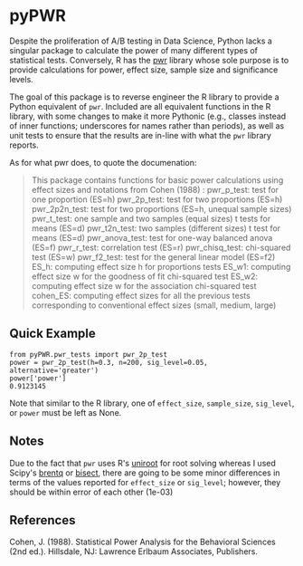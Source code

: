 # pyPWR

Despite the proliferation of A/B testing in Data Science, Python lacks a singular package to calculate the power of many different types of statistical tests. Conversely, R has the [pwr](https://github.com/heliosdrm/pwr/tree/master/R) library whose sole purpose is to provide calculations for power, effect size, sample size and significance levels. 

The goal of this package is to reverse engineer the R library to provide a Python equivalent of `pwr`. Included are all equivalent functions in the R library, with some changes to make it more Pythonic (e.g., classes instead of inner functions; underscores for names rather than periods), as well as unit tests to ensure that the results are in-line with what the `pwr` library reports. 

As for what pwr does, to quote the documenation:
> This package contains functions for basic power calculations using effect sizes and notations from
Cohen (1988) : pwr_p_test: test for one proportion (ES=h) pwr_2p_test: test for two proportions
(ES=h) pwr_2p2n_test: test for two proportions (ES=h, unequal sample sizes) pwr_t_test: one sample
and two samples (equal sizes) t tests for means (ES=d) pwr_t2n_test: two samples (different sizes) t
test for means (ES=d) pwr_anova_test: test for one-way balanced anova (ES=f) pwr_r_test: correlation
test (ES=r) pwr_chisq_test: chi-squared test (ES=w) pwr_f2_test: test for the general linear model
(ES=f2) ES_h: computing effect size h for proportions tests ES_w1: computing effect size w for
the goodness of fit chi-squared test ES_w2: computing effect size w for the association chi-squared
test cohen_ES: computing effect sizes for all the previous tests corresponding to conventional effect
sizes (small, medium, large)

## Quick Example
``` 
from pyPWR.pwr_tests import pwr_2p_test
power = pwr_2p_test(h=0.3, n=200, sig_level=0.05, alternative='greater')
power['power']
0.9123145
```

Note that similar to the R library, one of `effect_size`, `sample_size`, `sig_level`, or `power` must be left as None. 

## Notes
Due to the fact that `pwr` uses R's [uniroot](https://www.rdocumentation.org/packages/stats/versions/3.6.2/topics/uniroot) for root solving whereas I used Scipy's [brentq](https://docs.scipy.org/doc/scipy/reference/generated/scipy.optimize.brentq.html) or [bisect](https://docs.scipy.org/doc/scipy/reference/generated/scipy.optimize.bisect.html), there are going to be some minor differences in terms of the values reported for `effect_size` or `sig_level`; however, they should be within error of each other (1e-03)

## References
Cohen, J. (1988). Statistical Power Analysis for the Behavioral Sciences (2nd ed.). Hillsdale, NJ: Lawrence Erlbaum Associates, Publishers.
